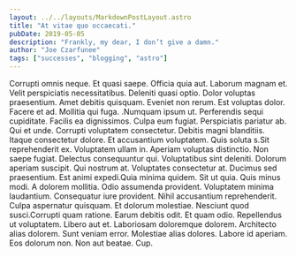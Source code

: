 ```yaml
---
layout: ../../layouts/MarkdownPostLayout.astro
title: "At vitae quo occaecati."
pubDate: 2019-05-05
description: "Frankly, my dear, I don’t give a damn."
author: "Joe Czarfunee"
tags: ["successes", "blogging", "astro"]
---
```


Corrupti omnis neque. Et quasi saepe. Officia quia aut. Laborum magnam et. Velit perspiciatis necessitatibus. Deleniti quasi optio. Dolor voluptas praesentium. Amet debitis quisquam. Eveniet non rerum. Est voluptas dolor. Facere et ad. Mollitia qui fuga. .Numquam ipsum ut. Perferendis sequi cupiditate. Facilis ea dignissimos. Culpa eum fugiat. Perspiciatis pariatur ab. Qui et unde. Corrupti voluptatem consectetur. Debitis magni blanditiis. Itaque consectetur dolore. Et accusantium voluptatem. Quis soluta s.Sit reprehenderit ex. Voluptatem ullam in. Aperiam voluptas distinctio. Non saepe fugiat. Delectus consequuntur qui. Voluptatibus sint deleniti. Dolorum aperiam suscipit. Qui nostrum at. Voluptates consectetur at. Ducimus sed praesentium. Est animi expedi.Quia minima quidem. Sit ut quia. Quis minus modi. A dolorem mollitia. Odio assumenda provident. Voluptatem minima laudantium. Consequatur iure provident. Nihil accusantium reprehenderit. Culpa aspernatur quisquam. Et dolorum molestiae. Nesciunt quod susci.Corrupti quam ratione. Earum debitis odit. Et quam odio. Repellendus ut voluptatem. Libero aut et. Laboriosam doloremque dolorem. Architecto alias dolorem. Sunt veniam error. Molestiae alias dolores. Labore id aperiam. Eos dolorum non. Non aut beatae. Cup.

